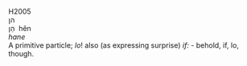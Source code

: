 H2005  
הן  
הֵן ‎ hên  
*hane*  
A primitive particle; *lo*! also (as expressing surprise) *if: -*
behold, if, lo, though.  
